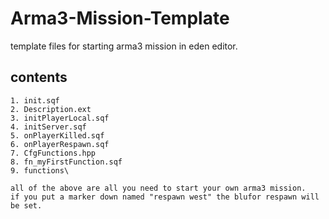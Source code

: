 # Arma3-Mission-Template
template files for starting arma3 mission in eden editor.

## contents

    1. init.sqf
    2. Description.ext
    3. initPlayerLocal.sqf
    4. initServer.sqf
    5. onPlayerKilled.sqf
    6. onPlayerRespawn.sqf
    7. CfgFunctions.hpp
    8. fn_myFirstFunction.sqf
    9. functions\
    
    all of the above are all you need to start your own arma3 mission. 
    if you put a marker down named "respawn west" the blufor respawn will be set.

